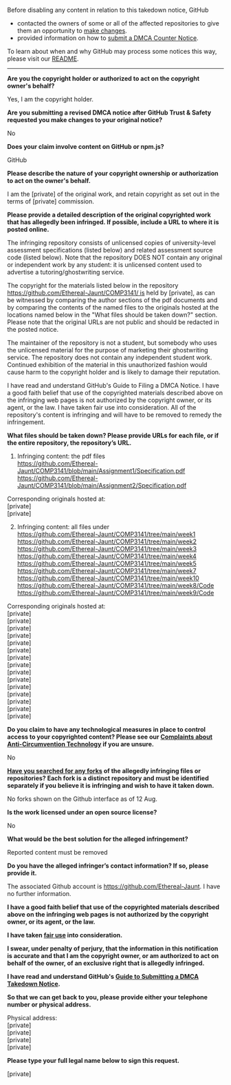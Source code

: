 Before disabling any content in relation to this takedown notice, GitHub
- contacted the owners of some or all of the affected repositories to give them an opportunity to [make changes](https://docs.github.com/en/github/site-policy/dmca-takedown-policy#a-how-does-this-actually-work).
- provided information on how to [submit a DMCA Counter Notice](https://docs.github.com/en/articles/guide-to-submitting-a-dmca-counter-notice).

To learn about when and why GitHub may process some notices this way, please visit our [README](https://github.com/github/dmca/blob/master/README.md#anatomy-of-a-takedown-notice).

---

**Are you the copyright holder or authorized to act on the copyright owner's behalf?**

Yes, I am the copyright holder.

**Are you submitting a revised DMCA notice after GitHub Trust & Safety requested you make changes to your original notice?**

No

**Does your claim involve content on GitHub or npm.js?**

GitHub

**Please describe the nature of your copyright ownership or authorization to act on the owner's behalf.**

I am the [private] of the original work, and retain copyright as set out in the terms of [private] commission.

**Please provide a detailed description of the original copyrighted work that has allegedly been infringed. If possible, include a URL to where it is posted online.**

The infringing repository consists of unlicensed copies of university-level assessment specifications (listed below) and related assessment source code (listed below). Note that the repository DOES NOT contain any original or independent work by any student: it is unlicensed content used to advertise a tutoring/ghostwriting service.

The copyright for the materials listed below in the repository [https://github.com/Ethereal-Jaunt/COMP3141/ is](https://github.com/Ethereal-Jaunt/COMP3141/is) held by [private], as can be witnessed by comparing the author sections of the pdf documents and by comparing the contents of the named files to the originals hosted at the locations named below in the "What files should be taken down?" section. Please note that the original URLs are not public and should be redacted in the posted notice.

The maintainer of the repository is not a student, but somebody who uses the unlicensed material for the purpose of marketing their ghostwriting service. The repository does not contain any independent student work. Continued exhibition of the material in this unauthorized fashion would cause harm to the copyright holder and is likely to damage their reputation.

I have read and understand GitHub's Guide to Filing a DMCA Notice. I have a good faith belief that use of the copyrighted materials described above on the infringing web pages is not authorized by the copyright owner, or its agent, or the law. I have taken fair use into consideration. All of the repository's content is infringing and will have to be removed to remedy the infringement.

**What files should be taken down? Please provide URLs for each file, or if the entire repository, the repository’s URL.**

1. Infringing content: the pdf files  
https://github.com/Ethereal-Jaunt/COMP3141/blob/main/Assignment1/Specification.pdf  
https://github.com/Ethereal-Jaunt/COMP3141/blob/main/Assignment2/Specification.pdf  

Corresponding originals hosted at:  
[private]  
[private]  

2. Infringing content: all files under  
https://github.com/Ethereal-Jaunt/COMP3141/tree/main/week1  
https://github.com/Ethereal-Jaunt/COMP3141/tree/main/week2  
https://github.com/Ethereal-Jaunt/COMP3141/tree/main/week3  
https://github.com/Ethereal-Jaunt/COMP3141/tree/main/week4  
https://github.com/Ethereal-Jaunt/COMP3141/tree/main/week5  
https://github.com/Ethereal-Jaunt/COMP3141/tree/main/week7  
https://github.com/Ethereal-Jaunt/COMP3141/tree/main/week10  
https://github.com/Ethereal-Jaunt/COMP3141/tree/main/week8/Code  
https://github.com/Ethereal-Jaunt/COMP3141/tree/main/week9/Code  

Corresponding originals hosted at:  
[private]  
[private]  
[private]  
[private]  
[private]  
[private]  
[private]  
[private]  
[private]  
[private]  
[private]  
[private]  
[private]  
[private]  
[private]  

**Do you claim to have any technological measures in place to control access to your copyrighted content? Please see our <a href="https://docs.github.com/articles/guide-to-submitting-a-dmca-takedown-notice#complaints-about-anti-circumvention-technology">Complaints about Anti-Circumvention Technology</a> if you are unsure.**

No

**<a href="https://docs.github.com/articles/dmca-takedown-policy#b-what-about-forks-or-whats-a-fork">Have you searched for any forks</a> of the allegedly infringing files or repositories? Each fork is a distinct repository and must be identified separately if you believe it is infringing and wish to have it taken down.**

No forks shown on the Github interface as of 12 Aug.

**Is the work licensed under an open source license?**

No

**What would be the best solution for the alleged infringement?**

Reported content must be removed

**Do you have the alleged infringer’s contact information? If so, please provide it.**

The associated Github account is https://github.com/Ethereal-Jaunt. I have no further information.

**I have a good faith belief that use of the copyrighted materials described above on the infringing web pages is not authorized by the copyright owner, or its agent, or the law.**

**I have taken <a href="https://www.lumendatabase.org/topics/22">fair use</a> into consideration.**

**I swear, under penalty of perjury, that the information in this notification is accurate and that I am the copyright owner, or am authorized to act on behalf of the owner, of an exclusive right that is allegedly infringed.**

**I have read and understand GitHub's <a href="https://docs.github.com/articles/guide-to-submitting-a-dmca-takedown-notice/">Guide to Submitting a DMCA Takedown Notice</a>.**

**So that we can get back to you, please provide either your telephone number or physical address.**

Physical address:  
[private]  
[private]  
[private]  
[private]  

**Please type your full legal name below to sign this request.**

[private]  

